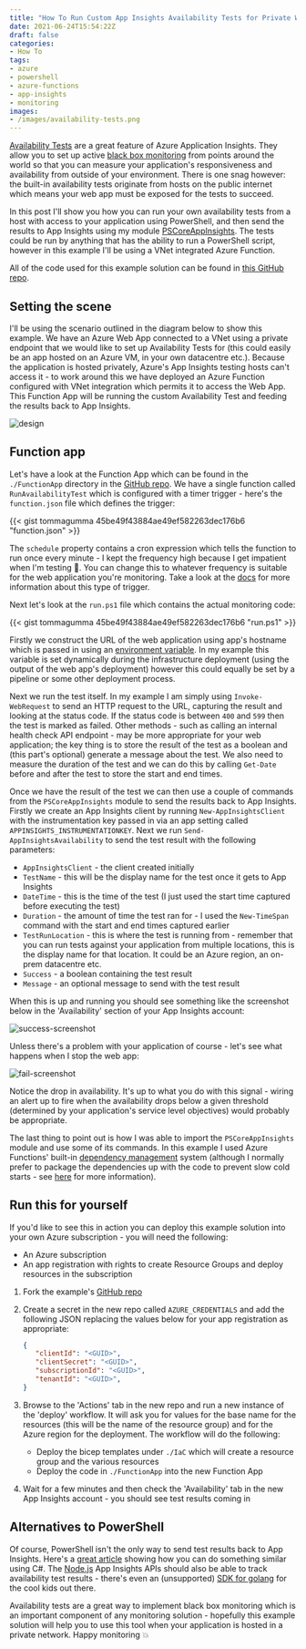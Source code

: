 ```yaml
---
title: "How To Run Custom App Insights Availability Tests for Private Web Applications"
date: 2021-06-24T15:54:22Z
draft: false
categories:
- How To
tags:
- azure
- powershell
- azure-functions
- app-insights
- monitoring
images:
- /images/availability-tests.png
---
```

[Availability Tests](https://docs.microsoft.com/en-us/azure/azure-monitor/app/availability-overview) are a great feature of Azure Application Insights.  They allow you to set up active [black box monitoring](https://sre.google/sre-book/monitoring-distributed-systems/) from points around the world so that you can measure your application's responsiveness and availability from outside of your environment.  There is one snag however: the built-in availability tests originate from hosts on the public internet which means your web app must be exposed for the tests to succeed.  

In this post I'll show you how you can run your own availability tests from a host with access to your application using PowerShell, and then send the results to App Insights using my module [PSCoreAppInsights](https://www.powershellgallery.com/packages/PSCoreAppInsights).  The tests could be run by anything that has the ability to run a PowerShell script, however in this example I'll be using a VNet integrated Azure Function.

<!--more-->

All of the code used for this example solution can be found in [this GitHub repo](https://github.com/tommagumma/custom-availability-test-example).

## Setting the scene

I'll be using the scenario outlined in the diagram below to show this example.  We have an Azure Web App connected to a VNet using a private endpoint that we would like to set up Availability Tests for (this could easily be an app hosted on an Azure VM, in your own datacentre etc.).  Because the application is hosted privately, Azure's App Insights testing hosts can't access it - to work around this we have deployed an Azure Function configured with VNet integration which permits it to access the Web App.  This Function App will be running the custom Availability Test and feeding the results back to App Insights.

![design](/images/custom-availability-test-design.png)

## Function app

Let's have a look at the Function App which can be found in the `./FunctionApp` directory in the [GitHub repo](https://github.com/tommagumma/custom-availability-test-example).  We have a single function called `RunAvailabilityTest` which is configured with a timer trigger - here's the `function.json` file which defines the trigger:

{{< gist tommagumma 45be49f43884ae49ef582263dec176b6 "function.json" >}}

The `schedule` property contains a cron expression which tells the function to run once every minute - I kept the frequency high because I get impatient when I'm testing :eyes:.  You can change this to whatever frequency is suitable for the web application you're monitoring.  Take a look at the [docs](https://docs.microsoft.com/en-us/azure/azure-functions/functions-bindings-timer?tabs=powershell) for more information about this type of trigger.

Next let's look at the `run.ps1` file which contains the actual monitoring code:

{{< gist tommagumma 45be49f43884ae49ef582263dec176b6 "run.ps1" >}}

Firstly we construct the URL of the web application using app's hostname which is passed in using an [environment variable](https://docs.microsoft.com/en-us/azure/azure-functions/functions-reference-powershell?tabs=portal#environment-variables).  In my example this variable is set dynamically during the infrastructure deployment (using the output of the web app's deployment) however this could equally be set by a pipeline or some other deployment process.

Next we run the test itself.  In my example I am simply using `Invoke-WebRequest` to send an HTTP request to the URL, capturing the result and looking at the status code.  If the status code is between `400` and `599` then the test is marked as failed.  Other methods - such as calling an internal health check API endpoint - may be more appropriate for your web application; the key thing is to store the result of the test as a boolean and (this part's optional) generate a message about the test.  We also need to measure the duration of the test and we can do this by calling `Get-Date` before and after the test to store the start and end times.

Once we have the result of the test we can then use a couple of commands from the `PSCoreAppInsights` module to send the results back to App Insights.  Firstly we create an App Insights client  by running `New-AppInsightsClient` with the instrumentation key passed in via an app setting called `APPINSIGHTS_INSTRUMENTATIONKEY`.  Next we run `Send-AppInsightsAvailability` to send the test result with the following parameters:

- `AppInsightsClient` - the client created initially
- `TestName` - this will be the display name for the test once it gets to App Insights
- `DateTime` - this is the time of the test (I just used the start time captured before executing the test)
- `Duration` - the amount of time the test ran for - I used the `New-TimeSpan` command with the start and end times captured earlier
- `TestRunLocation` - this is where the test is running from - remember that you can run tests against your application from multiple locations, this is the display name for that location.  It could be an Azure region, an on-prem datacentre etc.
- `Success` - a boolean containing the test result
- `Message` - an optional message to send with the test result

When this is up and running you should see something like the screenshot below in the 'Availability' section of your App Insights account:

![success-screenshot](/images/availability-test-success-screenshot.png)

Unless there's a problem with your application of course - let's see what happens when I stop the web app:

![fail-screenshot](/images/availability-test-fail-screenshot.png)

Notice the drop in availability.  It's up to what you do with this signal - wiring an alert up to fire when the availability drops below a given threshold (determined by your application's service level objectives) would probably be appropriate.

The last thing to point out is how I was able to import the `PSCoreAppInsights` module and use some of its commands.  In this example I used Azure Functions' built-in [dependency management](https://docs.microsoft.com/en-us/azure/azure-functions/functions-reference-powershell?tabs=portal#dependency-management) system (although I normally prefer to package the dependencies up with the code to prevent slow cold starts - see [here](https://docs.microsoft.com/en-us/azure/azure-functions/functions-reference-powershell?tabs=portal#custom-modules) for more information).

## Run this for yourself

If you'd like to see this in action you can deploy this example solution into your own Azure subscription - you will need the following:

- An Azure subscription
- An app registration with rights to create Resource Groups and deploy resources in the subscription

1. Fork the example's [GitHub repo](https://github.com/tommagumma/custom-availability-test-example)
2. Create a secret in the new repo called `AZURE_CREDENTIALS` and add the following JSON replacing the values below for your app registration as appropriate:

   ```json
   {
      "clientId": "<GUID>",
      "clientSecret": "<GUID>",
      "subscriptionId": "<GUID>",
      "tenantId": "<GUID>",
   } 
   ```

3. Browse to the 'Actions' tab in the new repo and run a new instance of the 'deploy' workflow.  It will ask you for values for the base name for the resources (this will be the name of the resource group) and for the Azure region for the deployment.  The workflow will do the following:
   - Deploy the bicep templates under `./IaC` which will create a resource group and the various resources
   - Deploy the code in `./FunctionApp` into the new Function App
4. Wait for a few minutes and then check the 'Availability' tab in the new App Insights account - you should see test results coming in

## Alternatives to PowerShell

Of course, PowerShell isn't the only way to send test results back to App Insights.  Here's a [great article](https://dotnetthoughts.net/running-custom-availability-tests-azure-functions/) showing how you can do something similar using C#.  The [Node.js](https://docs.microsoft.com/en-us/azure/azure-monitor/app/nodejs) App Insights APIs should also be able to track availability test results - there's even an (unsupported) [SDK for golang](https://github.com/microsoft/ApplicationInsights-Go) for the cool kids out there.

Availability tests are a great way to implement black box monitoring which is an important component of any monitoring solution - hopefully this example solution will help you to use this tool when your application is hosted in a private network.  Happy monitoring :collision:
